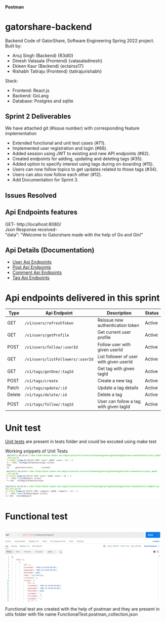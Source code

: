 #### Postman
# gatorshare-backend
Backend Code of GatorShare, Software Engineering Spring 2022 project.
Built by:
- Anuj Singh (Backend) {R3dI0}
- Dinesh Valasala (Frontend) {valasaladinesh}
- Ekleen Kaur (Backend) {eclairss17}
- Rishabh Tatiraju (Frontend) {tatirajurishabh}

Stack:
- Frontend: React.js
- Backend: GoLang
- Database: Postgres and sqlite

## Sprint 2 Deliverables
We have attached git (#issue number) with corresponding feature implementation

- Extended functional and unit test cases (#71).
- Implemented user registration and login (#66). 
- Added session using JWT to existing and new API endpoints (#62).
- Created endpoints for adding, updating and deleting tags (#35). 
- Added option to specify interest using tags during on-boarding (#15).
- Users can now follow topics to get updates related to those tags (#34).
- Users can also now follow each other (#12). 
- Add Documentation for Sprint 3.

## Issues Resolved

## Api Endpoints features
GET- http://localhost:8080/ <br>
Json Response received- <br>
    "data": "Welcome to Gatorshare made with the help of Go and Gin!"

## Api Details (Documentation)
- [User Api Endpoints](./documentation/User_api.md)
- [Post Api Endpoints](./documentation/Posts_api.md)
- [Comment Api Endpoints](./documentation/Comment_api.md)
- [Tag Api Endpoints](./documentation/Tag_api.md)

# Api endpoints delivered in this sprint 

| Type | Api Endpoint | Description | Status |
| ----------- | ----------- | ----------- | ----------- |
| GET | `/v1/users/refreshToken` | Reissue new authentication token | Active |
| GET | `/v1/users/getProfile` | Get current user profile | Active |
| POST | `/v1/users/follow/:userId` | Follow user with given userId | Active |
| GET | `/v1/users/listFollowers/:userId` | List follower of user with given userId | Active |
| GET | `/v1/tags/getOne/:tagId` | Get tag with given tagId | Active |
| POST | `/v1/tags/create` | Create a new tag | Active |
| Patch | `/v1/tags/update/:id` | Update a tag details | Active |
| Delete | `/v1/tags/delete/:id` | Delete a tag | Active |
| POST | `/v1/tags/follow/:tagId` | User can follow a tag with given tagId | Active |

# Unit test
[Unit tests](./tests/) are present in tests folder and could be excuted using make test

Working snippets of Unit Tests
![User Test](./tests/screenshots/UsersTest1.PNG)
![User Post Test](./tests/screenshots/PostsTest1.PNG)
![User Comment Test](./tests/screenshots/CommentsTests1.PNG)


# Functional test
![Functional test](./documentation/output_sprint3_functional_test.gif) 
Functional test are created with the help of postman and they are present in utils folder with file name FunctionalTest.postman_collection.json